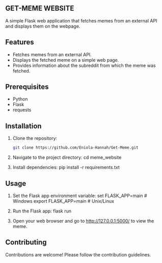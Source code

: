 ## GET-MEME WEBSITE

A simple Flask web application that fetches memes from an external API and displays them on the webpage.

## Features

- Fetches memes from an external API.
- Displays the fetched meme on a simple web page.
- Provides information about the subreddit from which the meme was fetched.

## Prerequisites

- Python
- Flask
- requests

## Installation

1. Clone the repository:
   ```bash
   git clone https://github.com/Eniola-Hannah/Get-Meme.git


2. Navigate to the project directory:
  cd meme_website

3. Install dependencies:
  pip install -r requirements.txt

## Usage

1. Set the Flask app environment variable:
set FLASK_APP=main  # Windows
export FLASK_APP=main  # Unix/Linux

2. Run the Flask app:
flask run

3. Open your web browser and go to http://127.0.0.1:5000/ to view the meme.

## Contributing
Contributions are welcome! Please follow the contribution guidelines.

